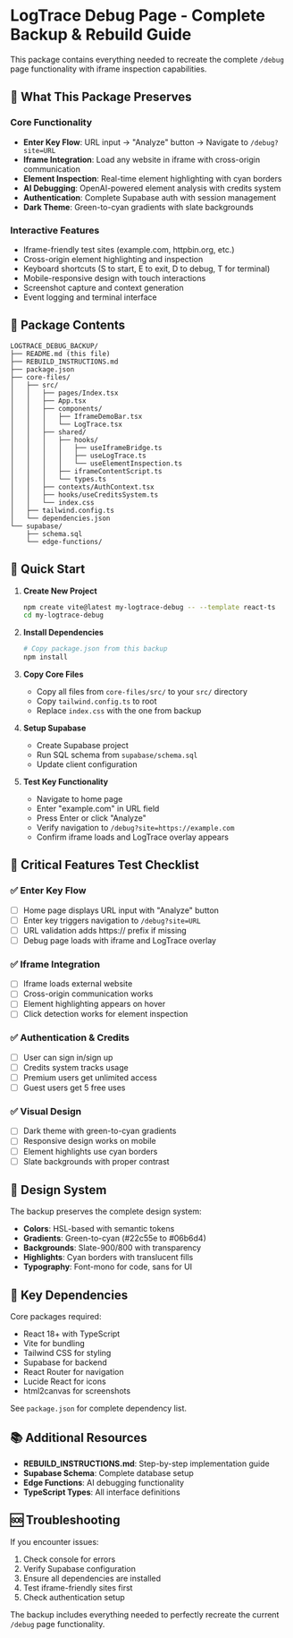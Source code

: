 
# LogTrace Debug Page - Complete Backup & Rebuild Guide

This package contains everything needed to recreate the complete `/debug` page functionality with iframe inspection capabilities.

## 🎯 What This Package Preserves

### Core Functionality
- **Enter Key Flow**: URL input → "Analyze" button → Navigate to `/debug?site=URL`
- **Iframe Integration**: Load any website in iframe with cross-origin communication
- **Element Inspection**: Real-time element highlighting with cyan borders
- **AI Debugging**: OpenAI-powered element analysis with credits system
- **Authentication**: Complete Supabase auth with session management
- **Dark Theme**: Green-to-cyan gradients with slate backgrounds

### Interactive Features
- Iframe-friendly test sites (example.com, httpbin.org, etc.)
- Cross-origin element highlighting and inspection
- Keyboard shortcuts (S to start, E to exit, D to debug, T for terminal)
- Mobile-responsive design with touch interactions
- Screenshot capture and context generation
- Event logging and terminal interface

## 📁 Package Contents

```
LOGTRACE_DEBUG_BACKUP/
├── README.md (this file)
├── REBUILD_INSTRUCTIONS.md
├── package.json
├── core-files/
│   ├── src/
│   │   ├── pages/Index.tsx
│   │   ├── App.tsx
│   │   ├── components/
│   │   │   ├── IframeDemoBar.tsx
│   │   │   └── LogTrace.tsx
│   │   ├── shared/
│   │   │   ├── hooks/
│   │   │   │   ├── useIframeBridge.ts
│   │   │   │   ├── useLogTrace.ts
│   │   │   │   └── useElementInspection.ts
│   │   │   ├── iframeContentScript.ts
│   │   │   └── types.ts
│   │   ├── contexts/AuthContext.tsx
│   │   ├── hooks/useCreditsSystem.ts
│   │   └── index.css
│   ├── tailwind.config.ts
│   └── dependencies.json
└── supabase/
    ├── schema.sql
    └── edge-functions/
```

## 🚀 Quick Start

1. **Create New Project**
   ```bash
   npm create vite@latest my-logtrace-debug -- --template react-ts
   cd my-logtrace-debug
   ```

2. **Install Dependencies**
   ```bash
   # Copy package.json from this backup
   npm install
   ```

3. **Copy Core Files**
   - Copy all files from `core-files/src/` to your `src/` directory
   - Copy `tailwind.config.ts` to root
   - Replace `index.css` with the one from backup

4. **Setup Supabase**
   - Create Supabase project
   - Run SQL schema from `supabase/schema.sql`
   - Update client configuration

5. **Test Key Functionality**
   - Navigate to home page
   - Enter "example.com" in URL field
   - Press Enter or click "Analyze"
   - Verify navigation to `/debug?site=https://example.com`
   - Confirm iframe loads and LogTrace overlay appears

## 🔑 Critical Features Test Checklist

### ✅ Enter Key Flow
- [ ] Home page displays URL input with "Analyze" button
- [ ] Enter key triggers navigation to `/debug?site=URL`
- [ ] URL validation adds https:// prefix if missing
- [ ] Debug page loads with iframe and LogTrace overlay

### ✅ Iframe Integration
- [ ] Iframe loads external website
- [ ] Cross-origin communication works
- [ ] Element highlighting appears on hover
- [ ] Click detection works for element inspection

### ✅ Authentication & Credits
- [ ] User can sign in/sign up
- [ ] Credits system tracks usage
- [ ] Premium users get unlimited access
- [ ] Guest users get 5 free uses

### ✅ Visual Design
- [ ] Dark theme with green-to-cyan gradients
- [ ] Responsive design works on mobile
- [ ] Element highlights use cyan borders
- [ ] Slate backgrounds with proper contrast

## 🎨 Design System

The backup preserves the complete design system:
- **Colors**: HSL-based with semantic tokens
- **Gradients**: Green-to-cyan (#22c55e to #06b6d4)
- **Backgrounds**: Slate-900/800 with transparency
- **Highlights**: Cyan borders with translucent fills
- **Typography**: Font-mono for code, sans for UI

## 🔧 Key Dependencies

Core packages required:
- React 18+ with TypeScript
- Vite for bundling
- Tailwind CSS for styling
- Supabase for backend
- React Router for navigation
- Lucide React for icons
- html2canvas for screenshots

See `package.json` for complete dependency list.

## 📚 Additional Resources

- **REBUILD_INSTRUCTIONS.md**: Step-by-step implementation guide
- **Supabase Schema**: Complete database setup
- **Edge Functions**: AI debugging functionality
- **TypeScript Types**: All interface definitions

## 🆘 Troubleshooting

If you encounter issues:
1. Check console for errors
2. Verify Supabase configuration
3. Ensure all dependencies are installed
4. Test iframe-friendly sites first
5. Check authentication setup

The backup includes everything needed to perfectly recreate the current `/debug` page functionality.
